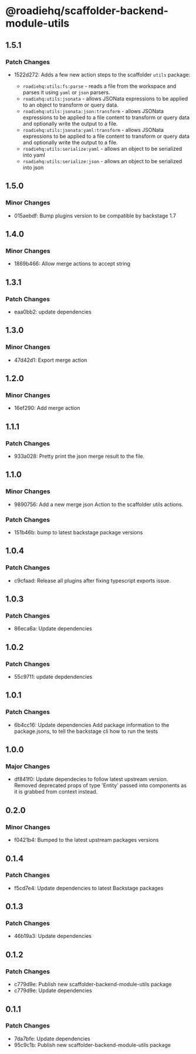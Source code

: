 # @roadiehq/scaffolder-backend-module-utils

## 1.5.1

### Patch Changes

- 1522d272: Adds a few new action steps to the scaffolder `utils` package:

  - `roadiehq:utils:fs:parse` - reads a file from the workspace and parses it using `yaml` or `json` parsers.
  - `roadiehq:utils:jsonata` - allows JSONata expressions to be applied to an object to transform or query data.
  - `roadiehq:utils:jsonata:json:transform` - allows JSONata expressions to be applied to a file content to transform or query data and optionally write the output to a file.
  - `roadiehq:utils:jsonata:yaml:transform` - allows JSONata expressions to be applied to a file content to transform or query data and optionally write the output to a file.
  - `roadiehq:utils:serialize:yaml` - allows an object to be serialized into yaml
  - `roadiehq:utils:serialize:json` - allows an object to be serialized into json

## 1.5.0

### Minor Changes

- 015aebdf: Bump plugins version to be compatible by backstage 1.7

## 1.4.0

### Minor Changes

- 1869b466: Allow merge actions to accept string

## 1.3.1

### Patch Changes

- eaa0bb2: update dependencies

## 1.3.0

### Minor Changes

- 47d42d1: Export merge action

## 1.2.0

### Minor Changes

- 16ef290: Add merge action

## 1.1.1

### Patch Changes

- 933a028: Pretty print the json merge result to the file.

## 1.1.0

### Minor Changes

- 9890756: Add a new merge json Action to the scaffolder utils actions.

### Patch Changes

- 151b46b: bump to latest backstage package versions

## 1.0.4

### Patch Changes

- c9cfaad: Release all plugins after fixing typescript exports issue.

## 1.0.3

### Patch Changes

- 86eca6a: Update dependencies

## 1.0.2

### Patch Changes

- 55c9711: update depdendencies

## 1.0.1

### Patch Changes

- 6b4cc16: Update dependencies
  Add package information to the package.jsons, to tell the backstage cli how to run the tests

## 1.0.0

### Major Changes

- df841f0: Update dependecies to follow latest upstream version. Removed deprecated props of type 'Entity' passed into components as it is grabbed from context instead.

## 0.2.0

### Minor Changes

- f0421b4: Bumped to the latest upstream packages versions

## 0.1.4

### Patch Changes

- f5cd7e4: Update dependencies to latest Backstage packages

## 0.1.3

### Patch Changes

- 46b19a3: Update dependencies

## 0.1.2

### Patch Changes

- c779d9e: Publish new scaffolder-backend-module-utils package
- c779d9e: Update dependencies

## 0.1.1

### Patch Changes

- 7da7bfe: Update dependencies
- 95c9c1b: Publish new scaffolder-backend-module-utils package
